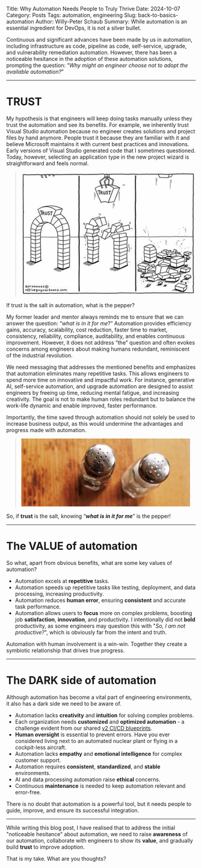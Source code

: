 Title: Why Automation Needs People to Truly Thrive
Date: 2024-10-07
Category: Posts 
Tags: automation, engineering
Slug: back-to-basics-automation
Author: Willy-Peter Schaub
Summary: While automation is an essential ingredient for DevOps, it is not a silver bullet.

Continuous and significant advances have been made by us in automation, including infrastructure as code, pipeline as code, self-service, upgrade, and vulnerability remediation automation. However, there has been a noticeable hesitance in the adoption of these automation solutions, prompting the question: “_Why might an engineer choose not to adopt the available automation?_”

---

# TRUST

My hypothesis is that engineers will keep doing tasks manually unless they trust the automation and see its benefits. For example, we inherently trust Visual Studio automation because no engineer creates solutions and project files by hand anymore. People trust it because they are familiar with it and believe Microsoft maintains it with current best practices and innovations. Early versions of Visual Studio generated code that I sometimes questioned. Today, however, selecting an application type in the new project wizard is straightforward and feels normal.

> ![Trust](../images/back-to-basics-automation-1.jpg) 

If trust is the salt in automation, what is the pepper?

My former leader and mentor always reminds me to ensure that we can answer the question: “_what is in it for me_?” Automation provides efficiency gains, accuracy, scalability, cost reduction, faster time to market, consistency, reliability, compliance, auditability, and enables continuous improvement. However, it does not address “the” question and often evokes concerns among engineers about making humans redundant, reminiscent of the industrial revolution.

We need messaging that addresses the mentioned benefits and emphasizes that automation eliminates many repetitive tasks. This allows engineers to spend more time on innovative and impactful work. For instance, generative AI, self-service automation, and upgrade automation are designed to assist engineers by freeing up time, reducing mental fatigue, and increasing creativity. The goal is not to make human roles redundant but to balance the work-life dynamic and enable improved, faster performance. 

Importantly, the time saved through automation should not solely be used to increase business output, as this would undermine the advantages and progress made with automation. 

> ![Salt and Pepper](../images/back-to-basics-automation-2.jpg) 

So, if **trust** is the salt, knowing “**_what is in it for me_**” is the pepper!

---

# The **VALUE** of automation

So what, apart from obvious benefits, what are some key values of automation?

- Automation excels at **repetitive** tasks.
- Automation speeds up repetitive tasks like testing, deployment, and data processing, increasing productivity.
- Automation reduces **human error**, ensuring **consistent** and accurate task performance.
- Automation allows users to **focus** more on complex problems, boosting job **satisfaction**, **innovation**, and productivity. I intentionally did not **bold** productivity, as some engineers may question this with "_So, I am not productive?_", which is obviously far from the intent and truth.

Automation with human involvement is a win-win. Together they create a symbiotic relationship that drives true progress.

---

# The **DARK** side of automation

Although automation has become a vital part of engineering environments, it also has a dark side we need to be aware of.

- Automation lacks **creativity** and **intuition** for solving complex problems.
- Each organization needs **customized** and **optimized automation** - a challenge evident from our shared [v2 CI/CD blueprints](https://github.com/WorkSafeBC-Common-Engineering/AzureDevOps.Automation.Pipeline.Templates.v2).
- **Human oversight** is essential to prevent errors. Have you ever considered living next to an automated nuclear plant or flying in a cockpit-less aircraft.
- Automation lacks **empathy** and **emotional intelligence** for complex customer support.
- Automation requires **consistent**, **standardized**, and **stable** environments.
- AI and data processing automation raise **ethical** concerns.
- Continuous **maintenance** is needed to keep automation relevant and error-free.

There is no doubt that automation is a powerful tool, but it needs people to guide, improve, and ensure its successful integration.

---

While writing this blog post, I have realised that to address the initial "noticeable hesitance" about automation, we need to raise **awareness** of our automation, collaborate with engineers to show its **value**, and gradually build **trust** to improve adoption. 

That is my take. What are you thoughts?

